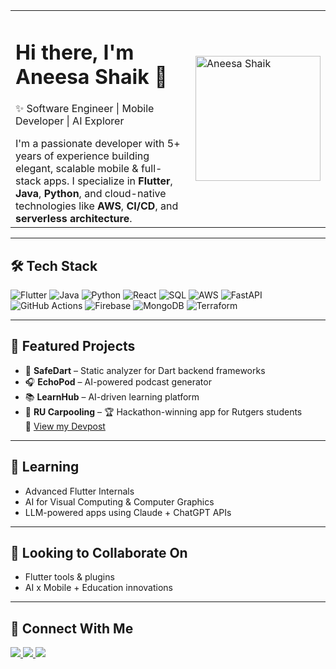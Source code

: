 <table>
  <tr>
    <td width="60%">
      <h1>Hi there, I'm Aneesa Shaik 👋</h1>
      <p>✨ Software Engineer | Mobile Developer | AI Explorer</p>
      I'm a passionate developer with 5+ years of experience building elegant, scalable mobile & full-stack apps.  
      I specialize in <strong>Flutter</strong>, <strong>Java</strong>, <strong>Python</strong>, and cloud-native technologies like <strong>AWS</strong>, <strong>CI/CD</strong>, and <strong>serverless architecture</strong>.
    </td>
    <td>
      <img src="https://github.com/aneesa2023/aneesa2023/blob/main/pic.png" alt="Aneesa Shaik" width="200"/>
    </td>
  </tr>
</table>

---

## 🛠 Tech Stack

![Flutter](https://img.shields.io/badge/Flutter-02569B?style=for-the-badge&logo=flutter&logoColor=white)
![Java](https://img.shields.io/badge/Java-ED8B00?style=for-the-badge&logo=java&logoColor=white)
![Python](https://img.shields.io/badge/Python-3776AB?style=for-the-badge&logo=python&logoColor=white)
![React](https://img.shields.io/badge/React-20232A?style=for-the-badge&logo=react&logoColor=61DAFB)
![SQL](https://img.shields.io/badge/SQL-336791?style=for-the-badge&logo=postgresql&logoColor=white)
![AWS](https://img.shields.io/badge/AWS-232F3E?style=for-the-badge&logo=amazonaws&logoColor=white)
![FastAPI](https://img.shields.io/badge/FastAPI-009688?style=for-the-badge&logo=fastapi&logoColor=white)
![GitHub Actions](https://img.shields.io/badge/GitHub_Actions-2088FF?style=for-the-badge&logo=githubactions&logoColor=white)
![Firebase](https://img.shields.io/badge/Firebase-FFCA28?style=for-the-badge&logo=firebase&logoColor=black)
![MongoDB](https://img.shields.io/badge/MongoDB-47A248?style=for-the-badge&logo=mongodb&logoColor=white)
![Terraform](https://img.shields.io/badge/Terraform-623CE4?style=for-the-badge&logo=terraform&logoColor=white)

---

## 🚀 Featured Projects

- 🎯 **SafeDart** – Static analyzer for Dart backend frameworks  
- 🎧 **EchoPod** – AI-powered podcast generator  
- 📚 **LearnHub** – AI-driven learning platform  
- 🚗 **RU Carpooling** – 🏆 Hackathon-winning app for Rutgers students  
🔗 [View my Devpost](https://devpost.com/aneesask57)

---

## 📖 Learning

- Advanced Flutter Internals  
- AI for Visual Computing & Computer Graphics  
- LLM-powered apps using Claude + ChatGPT APIs  

---

## 🤝 Looking to Collaborate On

- Flutter tools & plugins  
- AI x Mobile + Education innovations  

---

## 🔗 Connect With Me

<p>
  <a href="https://linkedin.com/in/aneesa-sk/">
    <img src="https://img.shields.io/badge/LinkedIn-blue?style=flat-square&logo=linkedin" />
  </a>
  <a href="mailto:aneesask57@gmail.com">
    <img src="https://img.shields.io/badge/Gmail-D14836?style=flat-square&logo=gmail&logoColor=white" />
  </a>
  <a href="https://github.com/aneesa2023">
    <img src="https://img.shields.io/badge/GitHub-100000?style=flat-square&logo=github&logoColor=white" />
  </a>
</p>
